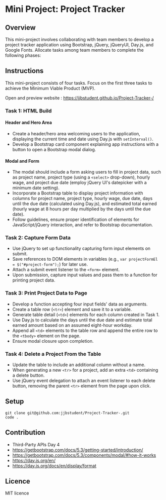 # Mini Project: Project Tracker

## Overview

This mini-project involves collaborating with team members to develop a project tracker application using Bootstrap, jQuery, jQueryUI, Day.js, and Google Fonts. Allocate tasks among team members to complete the following phases:

## Instructions

This mini-project consists of four tasks. Focus on the first three tasks to achieve the Minimum Viable Product (MVP).

Open and preview website : https://jjbstudent.github.io/Project-Tracker-/

### Task 1: HTML Build

#### Header and Hero Area
- Create a header/hero area welcoming users to the application, displaying the current time and date using Day.js with `setInterval()`.
- Develop a Bootstrap card component explaining app instructions with a button to open a Bootstrap modal dialog.

#### Modal and Form
- The modal should include a form asking users to fill in project data, such as project name, project type (using a `<select>` drop-down), hourly wage, and project due date (employ jQuery UI's datepicker with a minimum date setting).
- Incorporate a Bootstrap table to display project information with columns for project name, project type, hourly wage, due date, days until the due date (calculated using Day.js), and estimated total earned (hourly wage at 8 hours per day multiplied by the days until the due date).
- Follow guidelines, ensure proper identification of elements for JavaScript/jQuery interaction, and refer to Bootstrap documentation.

### Task 2: Capture Form Data

- Use jQuery to set up functionality capturing form input elements on submit.
- Save references to DOM elements in variables (e.g., `var projectFormEl = $("#project-form");`) for later use.
- Attach a submit event listener to the `<form>` element.
- Upon submission, capture input values and pass them to a function for printing project data.

### Task 3: Print Project Data to Page

- Develop a function accepting four input fields' data as arguments.
- Create a table row (`<tr>`) element and save it to a variable.
- Generate table detail (`<td>`) elements for each column created in Task 1.
- Use Day.js to calculate the days until the due date and estimate total earned amount based on an assumed eight-hour workday.
- Append all `<td>` elements to the table row and append the entire row to the `<tbody>` element on the page.
- Ensure modal closure upon completion.

### Task 4: Delete a Project From the Table

- Update the table to include an additional column without a name.
- When generating a new `<tr>` for a project, add an extra `<td>` containing a delete button.
- Use jQuery event delegation to attach an event listener to each delete button, removing the parent `<tr>` element from the page upon click.

## Setup
```
git clone git@github.com:jjbstudent/Project-Tracker-.git
code .
```

## Contribution 

- Third-Party APIs Day 4
- https://getbootstrap.com/docs/5.3/getting-started/introduction/
- https://getbootstrap.com/docs/5.3/components/modal/#how-it-works
- https://day.js.org/en/
- https://day.js.org/docs/en/display/format

## Licence

MIT licence 
